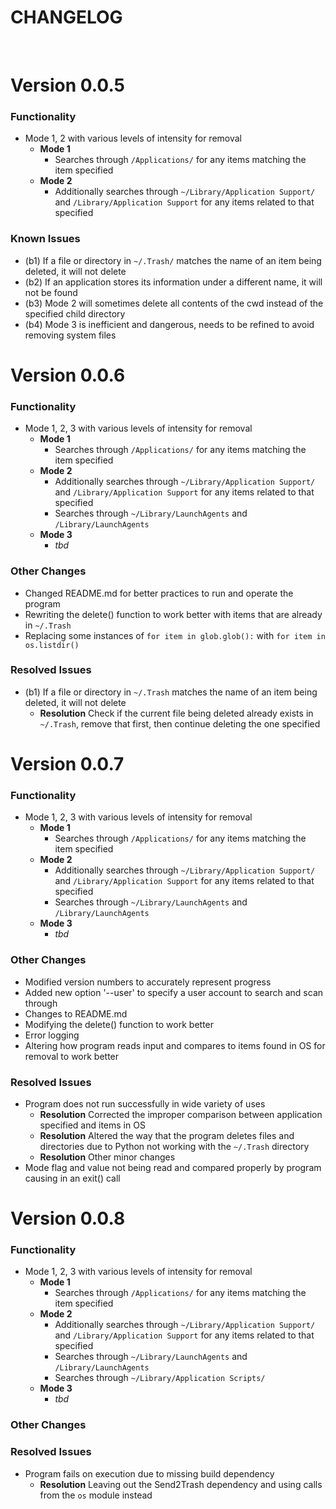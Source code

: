 # **CHANGELOG**

<br>

# Version 0.0.5
### **Functionality**

- Mode 1, 2 with various levels of intensity for removal
  - **Mode 1**
    - Searches through `/Applications/` for any items matching the item specified
  - **Mode 2**
    - Additionally searches through `~/Library/Application Support/` and `/Library/Application Support` for any items related to that specified

### **Known Issues**
- (b1) If a file or directory in `~/.Trash/` matches the name of an item being deleted, it will not delete
- (b2) If an application stores its information under a different name, it will not be found
- (b3) Mode 2 will sometimes delete all contents of the cwd instead of the specified child directory
- (b4) Mode 3 is inefficient and dangerous, needs to be refined to avoid removing system files


# Version 0.0.6
### **Functionality**

- Mode 1, 2, 3 with various levels of intensity for removal
  - **Mode 1**
    - Searches through `/Applications/` for any items matching the item specified
  - **Mode 2**
    - Additionally searches through `~/Library/Application Support/` and `/Library/Application Support` for any items related to that specified
    - Searches through `~/Library/LaunchAgents` and `/Library/LaunchAgents`
  - **Mode 3**
    - *tbd*

### **Other Changes**
- Changed README.md for better practices to run and operate the program
- Rewriting the delete() function to work better with items that are already in `~/.Trash`
- Replacing some instances of `for item in glob.glob():` with `for item in os.listdir()`

### **Resolved Issues**
- (b1) If a file or directory in `~/.Trash` matches the name of an item being deleted, it will not delete
  - **Resolution** Check if the current file being deleted already exists in `~/.Trash`, remove that first, then continue deleting the one specified


# Version 0.0.7
### **Functionality**

- Mode 1, 2, 3 with various levels of intensity for removal
  - **Mode 1**
    - Searches through `/Applications/` for any items matching the item specified
  - **Mode 2**
    - Additionally searches through `~/Library/Application Support/` and `/Library/Application Support` for any items related to that specified
    - Searches through `~/Library/LaunchAgents` and `/Library/LaunchAgents`
  - **Mode 3**
    - *tbd*

### **Other Changes**
- Modified version numbers to accurately represent progress
- Added new option '--user' to specify a user account to search and scan through
- Changes to README.md
- Modifying the delete() function to work better
- Error logging
- Altering how program reads input and compares to items found in OS for removal to work better

### **Resolved Issues**
- Program does not run successfully in wide variety of uses
  - **Resolution** Corrected the improper comparison between application specified and items in OS
  - **Resolution** Altered the way that the program deletes files and directories due to Python not working with the `~/.Trash` directory
  - **Resolution** Other minor changes
- Mode flag and value not being read and compared properly by program causing in an exit() call


# Version 0.0.8
### **Functionality**

- Mode 1, 2, 3 with various levels of intensity for removal
  - **Mode 1**
    - Searches through `/Applications/` for any items matching the item specified
  - **Mode 2**
    - Additionally searches through `~/Library/Application Support/` and `/Library/Application Support` for any items related to that specified
    - Searches through `~/Library/LaunchAgents` and `/Library/LaunchAgents`
    - Searches through `~/Library/Application Scripts/`
  - **Mode 3**
    - *tbd*

### **Other Changes**


### **Resolved Issues**
- Program fails on execution due to missing build dependency
  - **Resolution** Leaving out the Send2Trash dependency and using calls from the `os` module instead